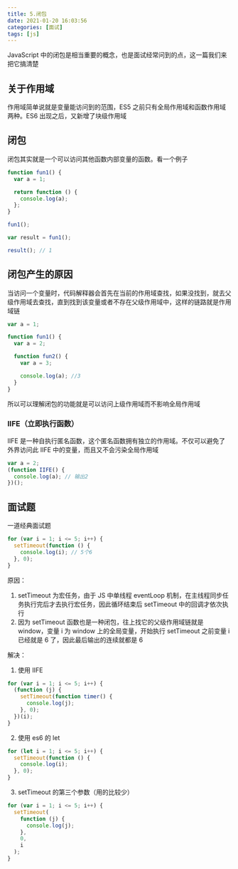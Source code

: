```yaml
---
title: 5.闭包
date: 2021-01-20 16:03:56
categories: [面试]
tags: [js]
---
```


JavaScript 中的闭包是相当重要的概念，也是面试经常问到的点，这一篇我们来把它搞清楚

## 关于作用域

作用域简单说就是变量能访问到的范围，ES5 之前只有全局作用域和函数作用域两种。ES6 出现之后，又新增了块级作用域

## 闭包

闭包其实就是一个可以访问其他函数内部变量的函数。看一个例子

```js
function fun1() {
  var a = 1;

  return function () {
    console.log(a);
  };
}

fun1();

var result = fun1();

result(); // 1
```

<!-- more -->

## 闭包产生的原因

当访问一个变量时，代码解释器会首先在当前的作用域查找，如果没找到，就去父级作用域去查找，直到找到该变量或者不存在父级作用域中，这样的链路就是作用域链

```js
var a = 1;

function fun1() {
  var a = 2;

  function fun2() {
    var a = 3;

    console.log(a); //3
  }
}
```

所以可以理解闭包的功能就是可以访问上级作用域而不影响全局作用域

### IIFE（立即执行函数）

IIFE 是一种自执行匿名函数，这个匿名函数拥有独立的作用域。不仅可以避免了外界访问此 IIFE 中的变量，而且又不会污染全局作用域

```js
var a = 2;
(function IIFE() {
  console.log(a); // 输出2
})();
```

## 面试题

一道经典面试题

```js
for (var i = 1; i <= 5; i++) {
  setTimeout(function () {
    console.log(i); // 5个6
  }, 0);
}
```

原因：

1. setTimeout 为宏任务，由于 JS 中单线程 eventLoop 机制，在主线程同步任务执行完后才去执行宏任务，因此循环结束后 setTimeout 中的回调才依次执行
2. 因为 setTimeout 函数也是一种闭包，往上找它的父级作用域链就是 window，变量 i 为 window 上的全局变量，开始执行 setTimeout 之前变量 i 已经就是 6 了，因此最后输出的连续就都是 6

解决：

1. 使用 IIFE

```js
for (var i = 1; i <= 5; i++) {
  (function (j) {
    setTimeout(function timer() {
      console.log(j);
    }, 0);
  })(i);
}
```

2. 使用 es6 的 let

```js
for (let i = 1; i <= 5; i++) {
  setTimeout(function () {
    console.log(i);
  }, 0);
}
```

3. setTimeout 的第三个参数（用的比较少）

```js
for (var i = 1; i <= 5; i++) {
  setTimeout(
    function (j) {
      console.log(j);
    },
    0,
    i
  );
}
```
